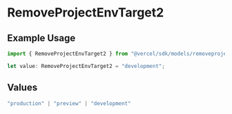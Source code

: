 # RemoveProjectEnvTarget2

## Example Usage

```typescript
import { RemoveProjectEnvTarget2 } from "@vercel/sdk/models/removeprojectenvop.js";

let value: RemoveProjectEnvTarget2 = "development";
```

## Values

```typescript
"production" | "preview" | "development"
```
